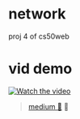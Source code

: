 # network
 proj 4 of cs50web    

 # vid demo
[![Watch the video](https://img.youtube.com/vi/flpNivYoFO4/maxresdefault.jpg)](https://youtu.be/flpNivYoFO4?si=MOh_aKcf3TwLhMBx)       
       
  



 >[medium 📃](https://medium.com/@raufpokemon00/network-project-4-of-cs50web-baa0ecaa8b18)  🥸
